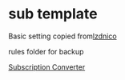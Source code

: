 # sub template

Basic setting copied from[lzdnico](https://github.com/lzdnico/subconverteriniexample)

rules folder for backup

[Subscription Converter](https://sub.dler.io/)
